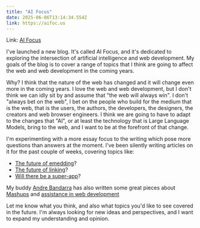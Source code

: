 ```yaml
---
title: "AI Focus"
date: 2025-06-06T13:14:34.554Z
link: https://aifoc.us
---
```

Link: [AI Focus](https://aifoc.us)

I've launched a new blog. It's called AI Focus, and it's dedicated to exploring the intersection of artificial intelligence and web development. My goals of the blog is to cover a range of topics that I think are going to affect the web and web development in the coming years.

Why? I think that the nature of the web has changed and it will change even more in the coming years. I love the web and web development, but I don't think we can idly sit by and assume that "the web will always win". I don't "always bet on the web", I bet on the people who build for the medium that is the web, that is the users, the authors, the developers, the designers, the creators and web browser engineers. I think we are going to have to adapt to the changes that "AI", or at least the technology that is Large Language Models, bring to the web, and I want to be at the forefront of that change.

I'm experimenting with a more essay focus to the writing which pose more questions than answers at the moment. I've been silently writing articles on it for the past couple of weeks, covering topics like:

* [The future of emedding](https://aifoc.us/embedding/)?
* [The future of linking](https://aifoc.us/a-link-is-all-you-need/)?
* [Will there be a super-app](https://aifoc.us/super-apps/)?

My buddy [Andre Bandarra](https://aifoc.us/authors/andreban/) has also written some great pieces about [Mashups](https://aifoc.us/ai-powered-site-mashups/) and [assistance in web development](https://aifoc.us/ai-assisted-webdev/)

Let me know what you think, and also what topics you'd like to see covered in the future. I'm always looking for new ideas and perspectives, and I want to expand my understanding and opinion.